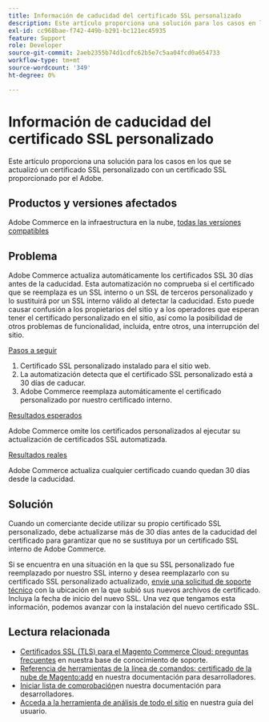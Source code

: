 ```yaml
---
title: Información de caducidad del certificado SSL personalizado
description: Este artículo proporciona una solución para los casos en los que se actualizó un certificado SSL personalizado con un certificado SSL proporcionado por el Adobe.
exl-id: cc968bae-f742-449b-b291-bc121ec45935
feature: Support
role: Developer
source-git-commit: 2aeb2355b74d1cdfc62b5e7c5aa04fcd0a654733
workflow-type: tm+mt
source-wordcount: '349'
ht-degree: 0%

---
```


# Información de caducidad del certificado SSL personalizado

Este artículo proporciona una solución para los casos en los que se actualizó un certificado SSL personalizado con un certificado SSL proporcionado por el Adobe.

## Productos y versiones afectados

Adobe Commerce en la infraestructura en la nube, [todas las versiones compatibles](https://magento.com/sites/default/files/magento-software-lifecycle-policy.pdf)

## Problema

Adobe Commerce actualiza automáticamente los certificados SSL 30 días antes de la caducidad. Esta automatización no comprueba si el certificado que se reemplaza es un SSL interno o un SSL de terceros personalizado y lo sustituirá por un SSL interno válido al detectar la caducidad. Esto puede causar confusión a los propietarios del sitio y a los operadores que esperan tener el certificado personalizado en el sitio, así como la posibilidad de otros problemas de funcionalidad, incluida, entre otros, una interrupción del sitio.

<u>Pasos a seguir</u>

1. Certificado SSL personalizado instalado para el sitio web.
1. La automatización detecta que el certificado SSL personalizado está a 30 días de caducar.
1. Adobe Commerce reemplaza automáticamente el certificado personalizado por nuestro certificado interno.

<u>Resultados esperados</u>

Adobe Commerce omite los certificados personalizados al ejecutar su actualización de certificados SSL automatizada.

<u>Resultados reales</u>

Adobe Commerce actualiza cualquier certificado cuando quedan 30 días desde la caducidad.

## Solución

Cuando un comerciante decide utilizar su propio certificado SSL personalizado, debe actualizarse más de 30 días antes de la caducidad del certificado para garantizar que no se sustituya por un certificado SSL interno de Adobe Commerce.

Si se encuentra en una situación en la que su SSL personalizado fue reemplazado por nuestro SSL interno y desea reemplazarlo con su certificado SSL personalizado actualizado, [envíe una solicitud de soporte técnico](/help/help-center-guide/help-center/magento-help-center-user-guide.md#submit-ticket) con la ubicación en la que subió sus nuevos archivos de certificado. Incluya la fecha de inicio del nuevo SSL. Una vez que tengamos esta información, podemos avanzar con la instalación del nuevo certificado SSL.

## Lectura relacionada

* [Certificados SSL (TLS) para el Magento Commerce Cloud: preguntas frecuentes](/help/how-to/general/ssl-tls-certificates-for-magento-commerce-cloud-faq.md) en nuestra base de conocimiento de soporte.
* [Referencia de herramientas de la línea de comandos: certificado de la nube de Magento:add](https://experienceleague.adobe.com/es/docs/commerce-cloud-service/user-guide/dev-tools/cloud-cli/cloud-cli-reference#certificateadd) en nuestra documentación para desarrolladores.
* [Iniciar lista de comprobación](https://experienceleague.adobe.com/es/docs/commerce-cloud-service/user-guide/launch/checklist)en nuestra documentación para desarrolladores.
* [Acceda a la herramienta de análisis de todo el sitio](https://experienceleague.adobe.com/es/docs/commerce-operations/tools/site-wide-analysis-tool/access#step-2-access-site-wide-analysis-tool) en nuestra guía del usuario.
